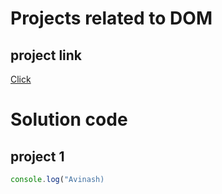 # Projects related to DOM

## project link
[Click](https://stackblitzstartersg9fum3-dono--8080--6f234770.local-credentialless.webcontainer.io)

# Solution code

## project 1

```javascript
console.log("Avinash)

```
